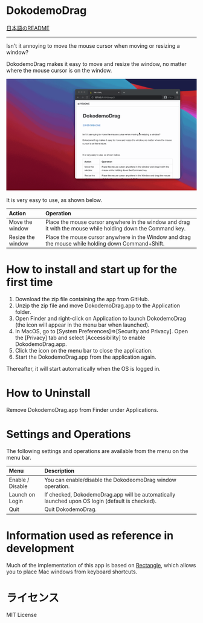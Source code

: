 DokodemoDrag
=====================

[日本語のREADME](./docs/README\_JP.md)

----

Isn't it annoying to move the mouse cursor when moving or resizing a window?

DokodemoDrag makes it easy to move and resize the window, no matter where the mouse cursor is on the window.

![image01](https://github.com/hmuronaka/DokodemoDrag/blob/images/docs/images/image01.gif)

It is very easy to use, as shown below.

|Action|Operation|
|:---|:---|
|Move the window|Place the mouse cursor anywhere in the window and drag it with the mouse while holding down the Command key.|
|Resize the window|Place the mouse cursor anywhere in the Window and drag the mouse while holding down Command+Shift.|

# How to install and start up for the first time 

1. Download the zip file containing the app from GitHub. 
2. Unzip the zip file and move DokodemoDrag.app to the Application folder.
3. Open Finder and right-click on Application to launch DokodemoDrag (the icon will appear in the menu bar when launched).
4. In MacOS, go to [System Preferences]=>[Security and Privacy]. Open the [Privacy] tab and select [Accessibility] to enable DokodemoDrag.app.
5. Click the icon on the menu bar to close the application.
6. Start the DokodemoDrag.app from the application again.

Thereafter, it will start automatically when the OS is logged in.

# How to Uninstall

Remove DokodemoDrag.app from Finder under Applications.

# Settings and Operations

The following settings and operations are available from the menu on the menu bar.

|Menu|Description|
|:--|:--|
|Enable / Disable|You can enable/disable the DokodeomoDrag window operation.|
|Launch on Login|If checked, DokodemoDrag.app will be automatically launched upon OS login (default is checked).|
|Quit|Quit DokodemoDrag.|

# Information used as reference in development

Much of the implementation of this app is based on [Rectangle](https://github.com/rxhanson/Rectangle), which allows you to place Mac windows from keyboard shortcuts.

# ライセンス
MIT License
